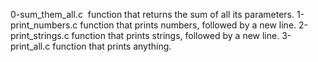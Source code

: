 0-sum_them_all.c	 function that returns the sum of all its parameters.
1-print_numbers.c	function that prints numbers, followed by a new line.
2-print_strings.c	function that prints strings, followed by a new line.
3-print_all.c	function that prints anything.

